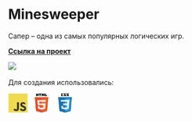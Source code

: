 # Minesweeper
Сапер – одна из самых популярных логических игр.

**[Ссылка на проект](https://gorobchenko-k.github.io/Minesweeper/)**

<img src="https://user-images.githubusercontent.com/115789797/222183467-fe7862d7-6eb1-4981-aff0-e9e8f9bbb334.gif" width="300"/>

Для создания использовались:
<div>
  <img src="https://github.com/devicons/devicon/blob/master/icons/javascript/javascript-original.svg" title="JavaScript" alt="JavaScript" width="40" height="40"/>&nbsp;
  <img src="https://github.com/devicons/devicon/blob/master/icons/html5/html5-original-wordmark.svg" title="HTML" alt="HTML" width="40" height="40"/>&nbsp;
  <img src="https://github.com/devicons/devicon/blob/master/icons/css3/css3-original-wordmark.svg" title="CSS"  alt="CSS" width="40" height="40"/>&nbsp;
</div>
